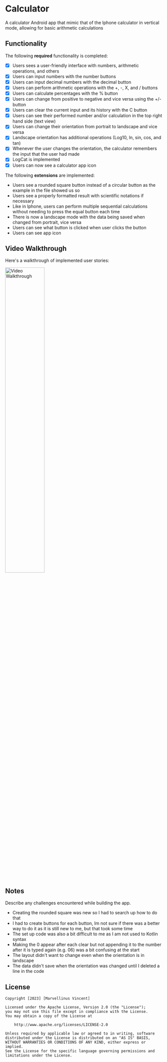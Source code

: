 # Calculator

A calculator Android app that mimic that of the Iphone calculator in vertical mode, allowing for basic arithmetic calculations

## Functionality

The following **required** functionality is completed:

* [x] Users sees a user-friendly interface with numbers, arithmetic operations, and others
* [x] Users can input numbers with the number buttons
* [x] Users can input decimal numbers with the decimal button
* [x] Users can perform arithmetic operations with the +, -, X, and / buttons
* [x] Users can calculate percentages with the % button
* [x] Users can change from positive to negative and vice versa using the +/- button
* [x] Users can clear the current input and its history with the C button
* [x] Users can see their performed number and/or calculation in the top right hand side (text view)
* [x] Users can change their orientation from portrait to landscape and vice versa
* [x] Landscape orientation has additional operations (Log10, ln, sin, cos, and tan)
* [x] Whenever the user changes the orientation, the calculator remembers the input that the user had made
* [x] LogCat is implemented
* [x] Users can now see a calculator app icon

The following **extensions** are implemented:

* Users see a rounded square button instead of a circular button as the example in the file showed us so
* Users see a properly formatted result with scientific notations if necessary
* Like in Iphone, users can perform multiple sequential calculations without needing to press the equal button each time
* There is now a landscape mode with the data being saved when changed from portrait, vice versa
* Users can see what button is clicked when user clicks the button
* Users can see app icon

## Video Walkthrough

Here's a walkthrough of implemented user stories:

<img src='walkthrough.gif' title='Video Walkthrough' width='50%' alt='Video Walkthrough' />

## Notes

Describe any challenges encountered while building the app.

* Creating the rounded square was new so I had to search up how to do that
* I had to create buttons for each button, Im not sure if there was a better way to do it as it is still new to me, but that took some time
* The set up code was also a bit difficult to me as I am not used to Kotlin syntax
* Making the 0 appear after each clear but not appending it to the number after it is typed again (e.g. 06) was a bit confusing at the start
* The layout didn't want to change even when the orientation is in landscape
* The data didn't save when the orientation was changed until I deleted a line in the code

## License

    Copyright [2023] [Marvellinus Vincent]

    Licensed under the Apache License, Version 2.0 (the "License");
    you may not use this file except in compliance with the License.
    You may obtain a copy of the License at

        http://www.apache.org/licenses/LICENSE-2.0

    Unless required by applicable law or agreed to in writing, software
    distributed under the License is distributed on an "AS IS" BASIS,
    WITHOUT WARRANTIES OR CONDITIONS OF ANY KIND, either express or implied.
    See the License for the specific language governing permissions and
    limitations under the License.
